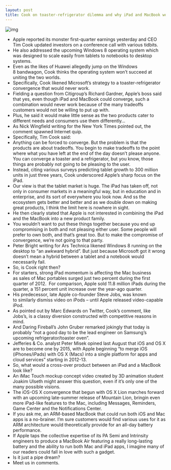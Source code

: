 ```yaml
---
layout: post
title: Cook on toaster-refrigerator dilemma and why iPad and MacBook wont converge
---
```

![img](http://media.idownloadblog.com/wp-content/uploads/2012/04/Oven-illustration.png)
* Apple reported its monster first-quarter earnings yesterday and CEO Tim Cook updated investors on a conference call with various tidbits.
* He also addressed the upcoming Windows 8 operating system which was designed to scale easily from tablets to notebooks to desktop systems.
* Even as the likes of Huawei allegedly jump on the Windows 8 bandwagon, Cook thinks the operating system won’t succeed at uniting the two worlds.
* Specifically, Cook likened Microsoft’s strategy to a toaster-refrigerator convergence that would never work.
* Fielding a question from Citigroup’s Richard Gardner, Apple’s boss said that yes, even though iPad and MacBook could converge, such a combination would never work because of the many tradeoffs customers would not be willing to put up with.
* Plus, he said it would make little sense as the two products cater to different needs and consumers use them differently…
* As Nick Wingfield writing for the New York Times pointed out, the comment spawned Internet quip.
* Specifically, Tim Cook said:
* Anything can be forced to converge. But the problem is that the products are about tradeoffs. You begin to make tradeoffs to the point where what you have left at the end of the day doesn’t please anyone. You can converge a toaster and a refrigerator, but you know, those things are probably not going to be pleasing to the user.
* Instead, citing various surveys predicting tablet growth to 300 million units in just three years, Cook underscored Apple’s sharp focus on the iPad.
* Our view is that the tablet market is huge. The iPad has taken off, not only in consumer markets in a meaningful way, but in education and in enterprise, and its sort of everywhere you look now. And ss the ecosystem gets better and better and as we double down on making great products, I think the limit here is nowhere in sight.
* He then clearly stated that Apple is not interested in combining the iPad and the MacBook into a new product family.
* You wouldn’t want to put these things together because you end up compromising in both and not pleasing either user. Some people will prefer to own both, and that’s great too. But to make the compromise of convergence, we’re not going to that party.
* Peter Bright writing for Ars Technica likened Windows 8 running on the desktop to “an awkward hybrid”. But just because Microsoft got it wrong doesn’t mean a hybrid between a tablet and a notebook would necessarily fail.
* So, is Cook right then?
* For starters, strong iPad momentum is affecting the Mac business as sales of Mac portables surged just two percent during the first quarter of 2012.  For comparison, Apple sold 11.8 million iPads during the quarter, a 151 percent unit increase over the year-ago quarter.
* His predecessor, late Apple co-founder Steve Jobs, was known to similarly dismiss video on iPods – until Apple released video-capable iPod.
* As pointed out by Marc Edwards on Twitter, Cook’s comment, like Jobs’s, is a classy diversion constructed with competitive reasons in mind.
* And Daring Fireball’s John Gruber remarked jokingly that today is probably “not a good day to be the lead engineer on Samsung’s upcoming refrigerator/toaster oven”.
* Jefferies & Co. analyst Peter Misek opined last August that iOS and OS X are to become one by 2015, with Apple beginning “to merge iOS (iPhones/iPads) with OS X (Macs) into a single platform for apps and cloud services” starting in 2012-13.
* So, what would a cross-over product between an iPad and a MacBook look like?
* An iMac Touch mockup concept video created by 3D animation student Joakim Ulseth might answer this question, even if it’s only one of the many possible visions.
* The iOS-OS X convergence that begun with OS X Lion marches forward with an upcoming late-summer release of Mountain Lion, bringin even more iPad-like features to the Mac, including Messages, Reminders, Game Center and the Notifications Center.
* If you ask me, an ARM-based MacBook that could run both iOS and Mac apps is a no-brainer. I’m sure customers would find various uses for it as ARM architecture would theoretically provide for an all-day battery performance.
* If Apple taps the collective expertise of its PA Semi and Intrinsity engineers to produce a MacBook Air featuring a really long-lasting battery and the ability to run both Mac and iPad apps, I imagine many of our readers could fall in love with such a gadget.
* Is it just a pipe dream?
* Meet us in comments.


